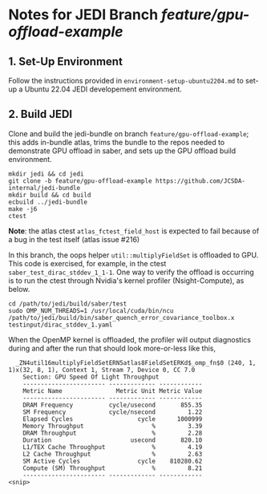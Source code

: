 # Notes for JEDI Branch *feature/gpu-offload-example*

## 1. Set-Up Environment

Follow the instructions provided in `environment-setup-ubuntu2204.md` to set-up a Ubuntu 22.04 JEDI developement environment.

## 2. Build JEDI

Clone and build the jedi-bundle on branch `feature/gpu-offload-example`; this adds in-bundle atlas, trims the bundle to the repos needed to demonstrate GPU offload in saber, and sets up the GPU offload build environment.

```
mkdir jedi && cd jedi
git clone -b feature/gpu-offload-example https://github.com/JCSDA-internal/jedi-bundle
mkdir build && cd build
ecbuild ../jedi-bundle
make -j6
ctest
```

**Note**: the atlas ctest `atlas_fctest_field_host` is expected to fail because of a bug in the test itself (atlas issue #216)

In this branch, the oops helper `util::multiplyFieldSet` is offloaded to GPU. This code is exercised, for example, in the ctest `saber_test_dirac_stddev_1_1-1`. One way to verify the offload is occurring is to run the ctest through Nvidia's kernel profiler (Nsight-Compute), as below.

```
cd /path/to/jedi/build/saber/test
sudo OMP_NUM_THREADS=1 /usr/local/cuda/bin/ncu /path/to/jedi/build/bin/saber_quench_error_covariance_toolbox.x testinput/dirac_stddev_1.yaml
```

When the OpenMP kernel is offloaded, the profiler will output diagnostics during and after the run that should look more-or-less like this,

```
  _ZN4util16multiplyFieldSetERN5atlas8FieldSetERKd$_omp_fn$0 (240, 1, 1)x(32, 8, 1), Context 1, Stream 7, Device 0, CC 7.0
    Section: GPU Speed Of Light Throughput
    ----------------------- ------------- ------------
    Metric Name               Metric Unit Metric Value
    ----------------------- ------------- ------------
    DRAM Frequency          cycle/usecond       855.35
    SM Frequency            cycle/nsecond         1.22
    Elapsed Cycles                  cycle      1000999
    Memory Throughput                   %         3.39
    DRAM Throughput                     %         2.28
    Duration                      usecond       820.10
    L1/TEX Cache Throughput             %         4.19
    L2 Cache Throughput                 %         2.63
    SM Active Cycles                cycle    810280.62
    Compute (SM) Throughput             %         8.21
    ----------------------- ------------- ------------
<snip>
```
